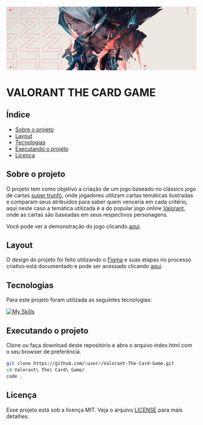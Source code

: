 ![valorant banner](./assets/images/valorant%20banner2.png "Valorant Banner")

<h1>VALORANT THE CARD GAME</h1>

<h2>Índice</h2>

- [Sobre o projeto](#sobre-o-projeto)
- [Layout](#layout)
- [Tecnologias](#tecnologias)
- [Executando o projeto](#executando-o-projeto)
- [Licença](#licença)

## Sobre o projeto

O projeto tem como objetivo a criação de um jogo baseado no clássico jogo de cartas [super trunfo](https://pt.wikipedia.org/wiki/Super_Trunfo), onde jogadores utilizam cartas temáticas ilustradas e comparam seus atribuídos para saber quem venceria em cada critério, aqui neste caso a temática utilizada é a do popular jogo online [Valorant](https://playvalorant.com/pt-br/), onde as cartas são baseadas em seus respectivos personagens.

Você pode ver a demonstração do jogo clicando [aqui](https://jefersonsilva01.github.io/Valorant-The-Card-Game/).

## Layout

O design do projeto foi feito utilizando o [Figma](https://www.figma.com/) e suas etapas no processo criativo está documentado e pode ser acessado clicando [aqui](https://www.figma.com/file/Axh7rQRFZNxosyKM2EiIa1/VALORANT---THE-CARD-GAME?type=design&node-id=2-4&mode=design).

## Tecnologias

Para este projeto foram utilizada as seguintes tecnologias:

[![My Skills](https://skillicons.dev/icons?i=vscode,html,css,js,git,github,figma,jasmine)](https://skillicons.dev)

## Executando o projeto

Clone ou faça download deste repositório e abra o arquivo index.html com o seu browser de preferência.

```bash
git clone https://github.com/<user>/Valorant-The-Card-Game.git
cd Valorant\ The\ Card\ Game/
code .
```

## Licença

Esse projeto está sob a licença MIT. Veja o arquivo [LICENSE](https://github.com/jefersonsilva01/Valorant-The-Card-Game/blob/main/LICENSE) para mais detalhes.
